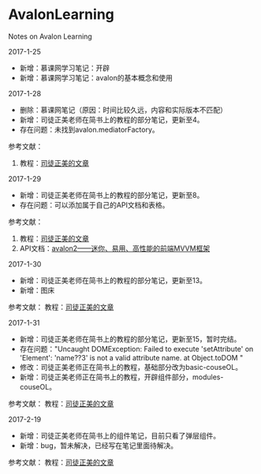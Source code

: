 # AvalonLearning
Notes on Avalon Learning

2017-1-25
- 新增：慕课网学习笔记：开辟
- 新增：慕课网学习笔记：avalon的基本概念和使用


2017-1-28
- 删除：慕课网笔记（原因：时间比较久远，内容和实际版本不匹配）
- 新增：司徒正美老师在简书上的教程的部分笔记，更新至4。
- 存在问题：未找到avalon.mediatorFactory。

参考文献：
1. 教程：[司徒正美的文章](https://segmentfault.com/u/situzhengmei/articles?page=1)

2017-1-29
- 新增：司徒正美老师在简书上的教程的部分笔记，更新至8。
- 存在问题：可以添加属于自己的API文档和表格。

参考文献：
1. 教程：[司徒正美的文章](https://segmentfault.com/u/situzhengmei/articles?page=1)
2. API文档：[avalon2——迷你、易用、高性能的前端MVVM框架](http://avalonjs.coding.me/)

2017-1-30
- 新增：司徒正美老师在简书上的教程的部分笔记，更新至13。
- 新增：图床

参考文献：
教程：[司徒正美的文章](https://segmentfault.com/u/situzhengmei/articles?page=1)

2017-1-31
- 新增：司徒正美老师在简书上的教程的部分笔记，更新至15，暂时完结。
- 存在问题："Uncaught DOMException: Failed to execute 'setAttribute' on 'Element': 'name\??3' is not a valid attribute name.  at Object.toDOM "
- 修改：司徒正美老师正在简书上的教程，基础部分改为basic-couseOL。
- 新增：司徒正美老师正在简书上的教程，开辟组件部分，modules-couseOL。

参考文献：
教程：[司徒正美的文章](https://segmentfault.com/u/situzhengmei/articles?page=1)

2017-2-19
- 新增：司徒正美老师在简书上的组件笔记，目前只看了弹层组件。
- 新增：bug，暂未解决，已经写在笔记里面待解决。

参考文献：
教程：[司徒正美的文章](https://segmentfault.com/u/situzhengmei/articles?page=1)